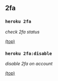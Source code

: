 ## 2fa

### `heroku 2fa`

*check 2fa status*


[(top)](#table-of-contents)


### `heroku 2fa:disable`

*disable 2fa on account*


[(top)](#table-of-contents)
